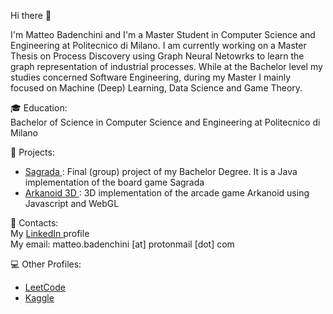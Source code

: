 Hi there 👋

I'm Matteo Badenchini and I'm a Master Student in Computer Science and Engineering at Politecnico di Milano. I am currently working on a Master Thesis on Process Discovery using Graph Neural Netowrks to learn the graph representation of industrial processes. While at the Bachelor level my studies concerned Software Engineering, during my Master I mainly focused on Machine (Deep) Learning, Data Science and Game Theory.

🎓 Education: <br>
  Bachelor of Science in Computer Science and Engineering at Politecnico di Milano

📌 Projects:
  - <a href="https://github.com/bade27/SagradaProject"> Sagrada </a>: 
    Final (group) project of my Bachelor Degree. It is a Java implementation of the board game Sagrada
  - <a href="https://github.com/bade27/Computer_Graphics_Project"> Arkanoid 3D </a>:
    3D implementation of the arcade game Arkanoid using Javascript and WebGL

📢 Contacts: <br>
  My <a href="https://www.linkedin.com/in/matteo-badenchini"> LinkedIn <a> profile <br>
  My email: matteo.badenchini [at] protonmail [dot] com

💻 Other Profiles:
  - <a href="https://leetcode.com/bade27"> LeetCode </a>
  - <a href="https://www.kaggle.com/matteobadenchini"> Kaggle </a>
